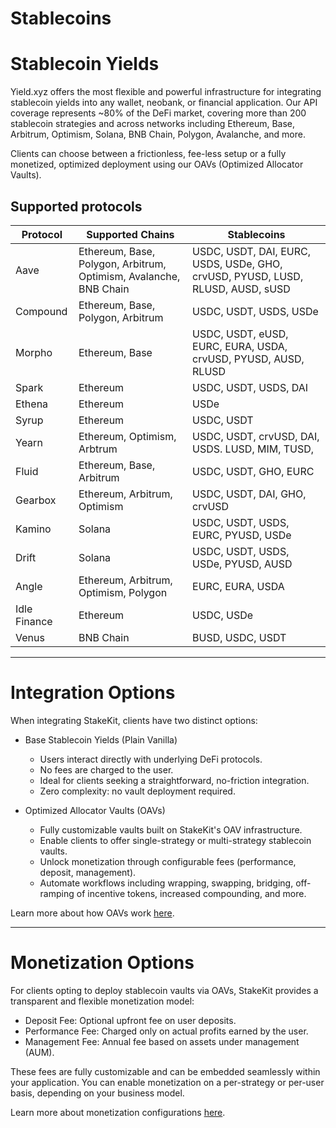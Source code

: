 # Stablecoins

# Stablecoin Yields

Yield.xyz offers the most flexible and powerful infrastructure for integrating stablecoin yields into any wallet, neobank, or financial application. Our API coverage represents ~80% of the DeFi market, covering more than 200 stablecoin strategies and across networks including Ethereum, Base, Arbitrum, Optimism, Solana, BNB Chain, Polygon, Avalanche, and more.

Clients can choose between a frictionless, fee-less setup or a fully monetized, optimized deployment using our OAVs (Optimized Allocator Vaults).

## Supported protocols

| Protocol | Supported Chains | Stablecoins |
|----------|------------------|-------------|
| Aave | Ethereum, Base, Polygon, Arbitrum, Optimism, Avalanche, BNB Chain | USDC, USDT, DAI, EURC, USDS, USDe, GHO, crvUSD, PYUSD, LUSD, RLUSD, AUSD, sUSD |
| Compound | Ethereum, Base, Polygon, Arbitrum | USDC, USDT, USDS, USDe |
| Morpho | Ethereum, Base | USDC, USDT, eUSD, EURC, EURA, USDA, crvUSD, PYUSD, AUSD, RLUSD |
| Spark | Ethereum | USDC, USDT, USDS, DAI |
| Ethena | Ethereum | USDe |
| Syrup | Ethereum | USDC, USDT |
| Yearn | Ethereum, Optimism, Arbtrum | USDC, USDT, crvUSD, DAI, USDS. LUSD, MIM, TUSD, |
| Fluid | Ethereum, Base, Arbitrum | USDC, USDT, GHO, EURC |
| Gearbox | Ethereum, Arbitrum, Optimism | USDC, USDT, DAI, GHO, crvUSD |
| Kamino | Solana | USDC, USDT, USDS, EURC, PYUSD, USDe |
| Drift | Solana | USDC, USDT, USDS, USDe, PYUSD, AUSD |
| Angle | Ethereum, Arbitrum, Optimism, Polygon | EURC, EURA, USDA |
| Idle Finance | Ethereum | USDC, USDe |
| Venus | BNB Chain | BUSD, USDC, USDT |

---

# Integration Options

When integrating StakeKit, clients have two distinct options:

- Base Stablecoin Yields (Plain Vanilla)
  - Users interact directly with underlying DeFi protocols.
  - No fees are charged to the user.
  - Ideal for clients seeking a straightforward, no-friction integration.
  - Zero complexity: no vault deployment required.

- Optimized Allocator Vaults (OAVs)
  - Fully customizable vaults built on StakeKit's OAV infrastructure.
  - Enable clients to offer single-strategy or multi-strategy stablecoin vaults.
  - Unlock monetization through configurable fees (performance, deposit, management).
  - Automate workflows including wrapping, swapping, bridging, off-ramping of incentive tokens, increased compounding, and more.

Learn more about how OAVs work [here](https://docs.stakek.it/docs/allocator-vaults-management-performance-fees).

---

# Monetization Options

For clients opting to deploy stablecoin vaults via OAVs, StakeKit provides a transparent and flexible monetization model:

- Deposit Fee: Optional upfront fee on user deposits.
- Performance Fee: Charged only on actual profits earned by the user.
- Management Fee: Annual fee based on assets under management (AUM).

These fees are fully customizable and can be embedded seamlessly within your application. You can enable monetization on a per-strategy or per-user basis, depending on your business model.

Learn more about monetization configurations [here](https://docs.stakek.it/docs/allocator-vaults-management-performance-fees#monetization-options).
